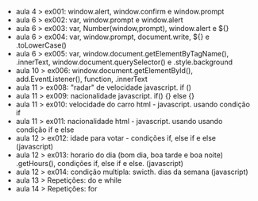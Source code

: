 - aula 4 > ex001: window.alert, window.confirm e window.prompt
- aula 6 > ex002: var, window.prompt e window.alert
- aula 6 > ex003: var, Number(window,prompt), window.alert e ${}
- aula 6 > ex004: var, window.prompt, document.write, ${} e .toLowerCase()
- aula 6 > ex005: var, window.document.getElementByTagName(), .innerText, window.document.querySelector() e .style.background
- aula 10 > ex006: window.document.getElementById(), add.EventListener(), function, .innerText
- aula 11 > ex008: "radar" de velocidade javascript. if ()
- aula 11 > ex009: nacionalidade javascript. if() {} else {}
- aula 11 > ex010: velocidade do carro html - javascript. usando condição if
- aula 11 > ex011: nacionalidade html - javascript. usando usando condição if e else
- aula 12 > ex012: idade para votar - condições if, else if e else (javascript)
- aula 12 > ex013: horario do dia (bom dia, boa tarde e boa noite) .getHours(), condições if, else if e else. (javascript)
- aula 12 > ex014: condição multipla: swicth. dias da semana (javascript)
- aula 13 > Repetições: do e while
- aula 14 > Repetições: for
